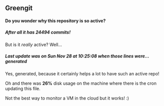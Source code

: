 ## Greengit

#### Do you wonder why this repository is so active?

##### After all it has 24494 commits!

But is it *really* active? Well...

##### Last update was on Sun Nov 28 at 10:25:08 when those lines were... generated

Yes, generated, because it certainly helps a lot to have such an active repo!

Oh and there was **26%** disk usage on the machine
where there is the cron updating this file.

Not the best way to monitor a VM in the cloud but it works! :)
